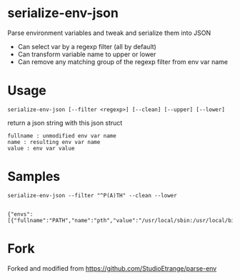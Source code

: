 # serialize-env-json

Parse environment variables and tweak and serialize them into JSON

* Can select var by a regexp filter (all by default)
* Can transform variable name to upper or lower
* Can remove any matching group of the regexp filter from env var name

# Usage

```
serialize-env-json [--filter <regexp>] [--clean] [--upper] [--lower]
```

return a json string with this json struct

```
fullname : unmodified env var name
name : resulting env var name
value : env var value
```

# Samples

```
serialize-env-json --filter "^P(A)TH" --clean --lower


{"envs":[{"fullname":"PATH","name":"pth","value":"/usr/local/sbin:/usr/local/bin:/usr/sbin:/usr/bin:/sbin:/bin"}]}
```


# Fork

Forked and modified from https://github.com/StudioEtrange/parse-env
